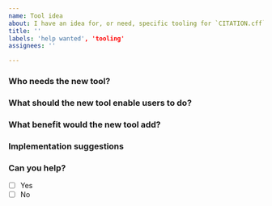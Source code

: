 ```yaml
---
name: Tool idea
about: I have an idea for, or need, specific tooling for `CITATION.cff` files
title: ''
labels: 'help wanted', 'tooling'
assignees: ''

---
```


<!--
Please have a look at the section on tooling for CITATION.cff files before submitting this issue: https://github.com/citation-file-format/citation-file-format#tools-to-work-with-citationcff-files-wrench.
-->

### Who needs the new tool?

<!-- 
Describe the type of user that would need the new tool. 
Examples:
- Researchers
- A research software registry
-->

### What should the new tool enable users to do?

<!-- 
Describe a goal that users could achieve with the new tool.
You can start with "I want to ..." or similar. 
Example:
I want to convert the metadata in CITATION.cff files to BibTeX.
-->

### What benefit would the new tool add?

<!-- 
Describe the benefit the tool will give users. 
Example:
Users will be able to use the metadata from CITATION.cff files to cite software in papers they write in LaTeX.
-->

### Implementation suggestions

<!-- 
Do you have a specific technology or programming language in mind for the implementation of the new tool? 
If so, please describe why.
Examples:
- This could be a website hosted by the software registries that want to use this functionality.
- This could be a Python package with a command-line interface.
-->

### Can you help?

<!--
Indicate if you will be able to work on the implementation yourself.
-->
- [ ] Yes
- [ ] No
